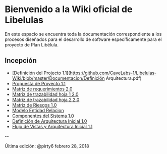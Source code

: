 # Bienvenido a la Wiki oficial de Libelulas
En este espacio se encuentra toda la documentación correspondiente a los procesos diseñados para el desarrollo de software específicamente para el proyecto de Plan Libélula.

## Incepción
* [Definición del Projecto 1.1](https://github.com/CaveLabs-1/Libelulas-Wiki/blob/master/Documentacion/Definición Arquitectura.pdf)
* [Propuesta de Proyecto 1.1](https://github.com/CaveLabs-1/Libelulas-Wiki/blob/master/Documentacion/Project%20Proposal.pdf)
* [Matriz de requerimientos 2.0](https://github.com/CaveLabs-1/Libelulas-Wiki/blob/master/Documentacion/User%20Stories%20-%20Sheet1.csv)
* [Matriz de trazabilidad hoja 1 2.0](https://github.com/CaveLabs-1/Libelulas/blob/master/documentacion/Trazabilidad%20-%20Sheet1.csv)
* [Matriz de trazabilidad hoja 2 2.0](https://github.com/CaveLabs-1/Libelulas-Wiki/blob/master/Documentacion/Trazabilidad%20-%20Sheet2.csv)
* [Matriz de Riesgos 1.0](https://github.com/CaveLabs-1/Libelulas-Wiki/blob/master/Documentacion/Matriz%20de%20riesgos.xlsx%20-%20Matriz.csv)
* [Modelo Entidad Relacion](https://github.com/CaveLabs-1/Libelulas/blob/master/documentacion/MER_LIBELULAS.pdf)
* [Componentes del Sistema 1.0](https://github.com/CaveLabs-1/Libelulas-Wiki/blob/master/Documentacion/Componentes%20del%20Sistema.pdf)
* [Definición de Arquitectura Inicial 1.0](https://github.com/CaveLabs-1/Libelulas-Wiki/blob/master/Documentacion/Definici%C3%B3n%20Arquitectura.pdf)
* [Flujo de Vistas y Arquitectura Inicial 1.1](https://github.com/CaveLabs-1/Libelulas-Wiki/blob/master/Documentacion/Flujo%20de%20vistas%20y%20Arquitectura%20inicial.pdf)

--

Última edición: @pirty6 febrero 28, 2018
